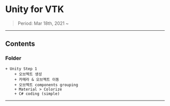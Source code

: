 # Unity for VTK
> Period: Mar 18th, 2021 ~
***

## Contents
### Folder
	+ Unity Step 1
		+ 오브젝트 생성
		+ 카메라 & 오브젝트 이동
		+ 오브젝트 components grouping
		+ Material > Colorize
		+ C# coding (simple)
***
